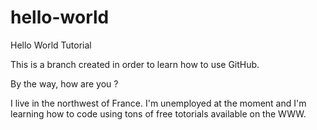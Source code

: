 # hello-world
Hello World Tutorial

This is a branch created in order to learn how to use GitHub.

By the way, how are you ?

I live in the northwest of France. I'm unemployed at the moment and I'm learning how to code using tons of free totorials available on the WWW.  

